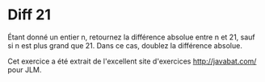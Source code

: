 # Diff 21 #
Étant donné un entier n, retournez la différence absolue entre n et 21, sauf
si n est plus grand que 21. Dans ce cas, doublez la différence absolue.

Cet exercice a été extrait de l'excellent site d'exercices
http://javabat.com/ pour JLM.

